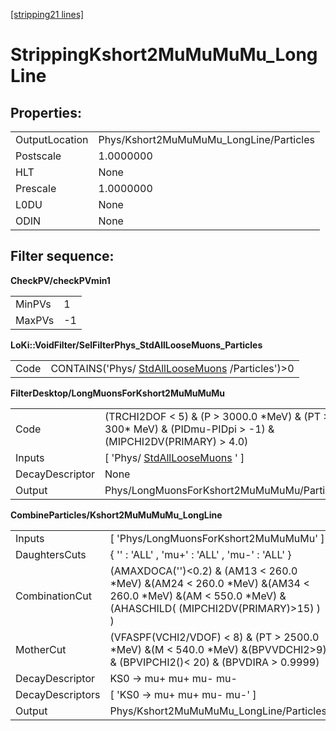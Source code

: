 [[stripping21 lines]](./stripping21-leptonic)

# StrippingKshort2MuMuMuMu_LongLine

## Properties:

|                |                                         |
|----------------|-----------------------------------------|
| OutputLocation | Phys/Kshort2MuMuMuMu_LongLine/Particles |
| Postscale      | 1.0000000                               |
| HLT            | None                                    |
| Prescale       | 1.0000000                               |
| L0DU           | None                                    |
| ODIN           | None                                    |

## Filter sequence:

**CheckPV/checkPVmin1**

|        |     |
|--------|-----|
| MinPVs | 1   |
| MaxPVs | -1  |

**LoKi::VoidFilter/SelFilterPhys_StdAllLooseMuons_Particles**

|      |                                                                                    |
|------|------------------------------------------------------------------------------------|
| Code | CONTAINS('Phys/ [StdAllLooseMuons](./stripping21-stdallloosemuons) /Particles')\>0 |

**FilterDesktop/LongMuonsForKshort2MuMuMuMu**

|                 |                                                                                                                |
|-----------------|----------------------------------------------------------------------------------------------------------------|
| Code            | (TRCHI2DOF \< 5) & (P \> 3000.0 \*MeV) & (PT \> 300\* MeV) & (PIDmu-PIDpi \> -1) & (MIPCHI2DV(PRIMARY) \> 4.0) |
| Inputs          | [ 'Phys/ [StdAllLooseMuons](./stripping21-stdallloosemuons) ' ]                                              |
| DecayDescriptor | None                                                                                                           |
| Output          | Phys/LongMuonsForKshort2MuMuMuMu/Particles                                                                     |

**CombineParticles/Kshort2MuMuMuMu_LongLine**

|                  |                                                                                                                                                           |
|------------------|-----------------------------------------------------------------------------------------------------------------------------------------------------------|
| Inputs           | [ 'Phys/LongMuonsForKshort2MuMuMuMu' ]                                                                                                                  |
| DaughtersCuts    | { '' : 'ALL' , 'mu+' : 'ALL' , 'mu-' : 'ALL' }                                                                                                            |
| CombinationCut   | (AMAXDOCA('')\<0.2) & (AM13 \< 260.0 \*MeV) &(AM24 \< 260.0 \*MeV) &(AM34 \< 260.0 \*MeV) &(AM \< 550.0 \*MeV) & (AHASCHILD( (MIPCHI2DV(PRIMARY)\>15) ) ) |
| MotherCut        | (VFASPF(VCHI2/VDOF) \< 8) & (PT \> 2500.0 \*MeV) &(M \< 540.0 \*MeV) &(BPVVDCHI2\>9) & (BPVIPCHI2()\< 20) & (BPVDIRA \> 0.9999)                           |
| DecayDescriptor  | KS0 -\> mu+ mu+ mu- mu-                                                                                                                                   |
| DecayDescriptors | [ 'KS0 -\> mu+ mu+ mu- mu-' ]                                                                                                                           |
| Output           | Phys/Kshort2MuMuMuMu_LongLine/Particles                                                                                                                   |
